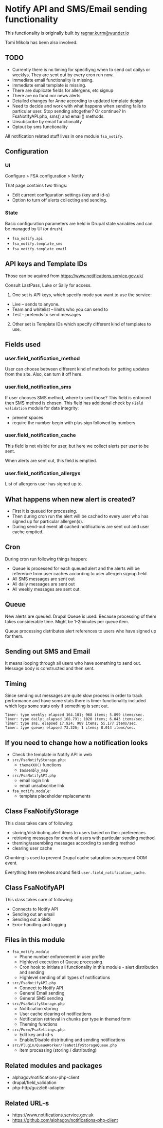 # Notify API and SMS/Email sending functionality

This functionality is originally built by ragnar.kurm@wunder.io

Tomi Mikola has been also involved.

## TODO

* Currently there is no timing for specifiyng when to send out dailys or weeklys. They are sent out by every cron run now.
* Immediate email functionality is missing.
* Immediate email template is missing.
* There are duplicate fields for allergens, etc signup
* There are no food nor news alerts
* Detailed changes for Anne according to updated template design
* Need to decide and work with what happens when sending fails to particular user. Stop sending altogether? Or continue? In FsaNotifyAPI.php, sms() and email() methods.
* Unsubscribe by email functionality
* Optout by sms functionality

All notification related stuff lives in one module `fsa_notify`.

## Configuration

### UI

Configure > FSA configuration > Notify

That page contains two things:
* Edit current configuration settings (key and id-s)
* Option to turn off alerts collecting and sending.

### State

Basic configuration parameters are held in Drupal state variables and can be managed by UI (or `drush`).

* `fsa_notify.api`
* `fsa_notify.template_sms`
* `fsa_notify.template_email`

## API keys and Template IDs

Those can be aquired from https://www.notifications.service.gov.uk/

Consult LastPass, Luke or Sally for access.

1) One set is API keys, which specify mode you want to use the service:
* Live – sends to anyone.
* Team and whitelist – limits who you can send to
* Test – pretends to send messages

2) Other set is Template IDs which specify different kind of templates to use.

## Fields used

### user.field_notification_method

User can choose between different kind of methods for getting updates from the site.
Also, can turn it off here.

### user.field_notification_sms

If user chooses SMS method, where to sent those?
This field is enforced then SMS method is chosen.
This field has additional check by `Field validation` module for data integrity:
* prevent spaces
* require the number begin with plus sign followed by numbers

### user.field_notification_cache

This field is not visible for user, but here we collect alerts per user to be sent.

When alerts are sent out, this field is emptied.

### user.field_notification_allergys

List of allergens user has signed up to.

## What happens when new alert is created?

* First it is queued for processing.
* Then during cron run the alert will be cached to every user who has signed up for particular allergen(s).
* During send-out event all cached notifications are sent out and user cache emptied.

## Cron

During cron run following things happen:
* Queue is processed for each queued alert and the alerts will be reference from user caches according to user allergen signup field.
* All SMS messages are sent out
* All daily messages are sent out
* All weekly messages are sent out.

## Queue

New alerts are queued. Drupal Queue is used. Because processing of them takes considerable time. Might be 1-2minutes per queue item.

Queue processing distributes alert references to users who have signed up for them.

## Sending out SMS and Email

It means looping through all users who have something to send out.
Message body is constructed and then sent.

## Timing

Since sending out messages are quite slow process in order to track performance and have some stats there is timer functionality included which logs some stats only if something is sent out.

```
Timer: type weekly; elapsed 164.101; 968 items; 5.899 items/sec.
Timer: type daily; elapsed 168.791; 1020 items; 6.043 items/sec.
Timer: type sms; elapsed 17.924; 989 items; 55.177 items/sec.
Timer: type queue; elapsed 73.326; 1 items; 0.014 items/sec.
```

## If you need to change how a notification looks

* Check the template in Notify API in web
* `src/FsaNotifyStorage.php`:
  * `themeXXX()` functions
  * `$assembly_map`
* `src/FsaNotifyAPI.php`
  * email login link
  * email unsubscribe link
* `fsa_notify.module`:
  * template placeholder replacements

## Class FsaNotifyStorage

This class takes care of following:
* storing/distributing alert items to users based on their preferences
* retrieving messages for chunk of users with particular sending method
* theming/assembling messages according to sending method
* clearing user cache

Chunking is used to prevent Drupal cache saturation subsequent OOM event.

Everything here revolves around field `user.field_notification_cache`.

## Class FsaNotifyAPI

This class takes care of following:
* Connects to Notify API
* Sending out an email
* Sending out a SMS
* Error-handling and logging

## Files in this module

* `fsa_notify.module`
  * Phone number enforcement in user profile
  * Highlevel execution of Queue processing
  * Cron hook to initiate all functionality in this module - alert distribution and sending
  * Highlevel sending of all types of notifications
* `src/FsaNotifyAPI.php`
  * Connect to Notify API
  * General Email sending
  * General SMS sending
* `src/FsaNotifyStorage.php`
  * Notification storing
  * User cache clearing of notifications
  * Notification retrieval in chunks per type in themed form
  * Theming functions
* `src/Form/FsaSettings.php`
  * Edit key and id-s
  * Enable/Disable distributing and sending notifications
* `src/Plugin/QueueWorker/FsaNotifyStorageQueue.php`
  * Item processing (storing / distributing)

## Related modules and packages

* alphagov/notifications-php-client
* drupal/field_validation
* php-http/guzzle6-adapter

## Related URL-s

* https://www.notifications.service.gov.uk
* https://github.com/alphagov/notifications-php-client
